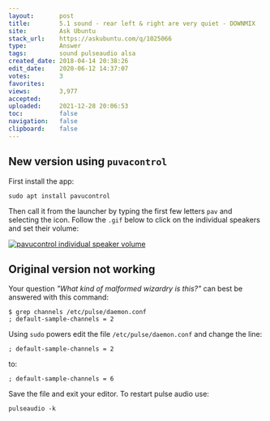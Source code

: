 ```yaml
---
layout:       post
title:        5.1 sound - rear left & right are very quiet - DOWNMIX
site:         Ask Ubuntu
stack_url:    https://askubuntu.com/q/1025066
type:         Answer
tags:         sound pulseaudio alsa
created_date: 2018-04-14 20:38:26
edit_date:    2020-06-12 14:37:07
votes:        3
favorites:    
views:        3,977
accepted:     
uploaded:     2021-12-28 20:06:53
toc:          false
navigation:   false
clipboard:    false
---
```


## New version using `puvacontrol`

First install the app:

``` 
sudo apt install pavucontrol

```

Then call it from the launcher by typing the first few letters `pav` and selecting the icon. Follow the `.gif` below to click on the individual speakers and set their volume:

[![pavucontrol individual speaker volume][1]][1]

## Original version not working

Your question *"What kind of malformed wizardry is this?"* can best be answered with this command:

``` 
$ grep channels /etc/pulse/daemon.conf
; default-sample-channels = 2

```

Using `sudo` powers edit the file `/etc/pulse/daemon.conf` and change the line:

``` 
; default-sample-channels = 2

```

to:

``` 
; default-sample-channels = 6

```

Save the file and exit your editor. To restart pulse audio use:

``` 
pulseaudio -k

```


  [1]: https://i.stack.imgur.com/gXaxI.gif
